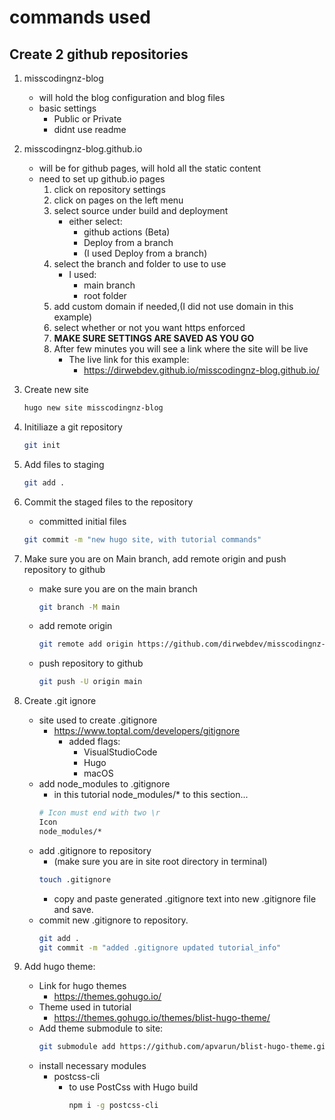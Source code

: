 # commands used

## Create 2 github repositories

1. misscodingnz-blog

    - will hold the blog configuration and blog files
    - basic settings
        - Public or Private
        - didnt use readme


2. misscodingnz-blog.github.io

    - will be for github pages, will hold all the static content
    - need to set up github.io pages
        1. click on repository settings
        2. click on pages on the left menu
        3. select source under build and deployment
            - either select:
                - github actions (Beta)
                - Deploy from a branch
                - (I used Deploy from a branch)
        4. select the branch and folder to use to use
            - I used:
                - main branch
                - root folder
        5. add custom domain if needed,(I did not use domain in this example)
        6. select whether or not you want https enforced
        7. **MAKE SURE SETTINGS ARE SAVED AS YOU GO**
        8. After few minutes you will see a link where the site will be live
            - The live link for this example:
                - https://dirwebdev.github.io/misscodingnz-blog.github.io/


1. Create new site

    ```bash
    hugo new site misscodingnz-blog
    ```
2. Initiliaze a git repository

    ```bash
    git init
    ```
3. Add files to staging
    ```bash
    git add .
    ```

4. Commit the staged files to the repository
    - committed initial files
    ```bash
    git commit -m "new hugo site, with tutorial commands"
    ```

5. Make sure you are on Main branch, add remote origin and push repository to github
    - make sure you are on the main branch
        ```bash
        git branch -M main
        ```
    - add remote origin
        ```bash
        git remote add origin https://github.com/dirwebdev/misscodingnz-blog.git
        ```
    - push repository to github
        ```bash
        git push -U origin main
        ```
6. Create .git ignore
    - site used to create .gitignore
        - https://www.toptal.com/developers/gitignore
            - added flags:
                - VisualStudioCode
                - Hugo
                - macOS
    - add node_modules to .gitignore
        - in this tutorial node_modules/* to this section...
        ```bash
        # Icon must end with two \r
        Icon
        node_modules/*
        ```
    - add .gitignore to repository
        - (make sure you are in site root directory in terminal)
         ```bash
         touch .gitignore
         ```
        - copy and paste generated .gitignore text into new .gitignore file and save.
    - commit new .gitignore to repository.
        ```bash
        git add .
        git commit -m "added .gitignore updated tutorial_info"
        ```
7. Add hugo theme:
    - Link for hugo themes
        - https://themes.gohugo.io/
    - Theme used in tutorial
        - https://themes.gohugo.io/themes/blist-hugo-theme/
    - Add theme submodule to site:
        ```bash
        git submodule add https://github.com/apvarun/blist-hugo-theme.git themes/blist
        ```
    - install necessary modules
        - postcss-cli
            - to use PostCss with Hugo build
                ```bash
                npm i -g postcss-cli
                ```  